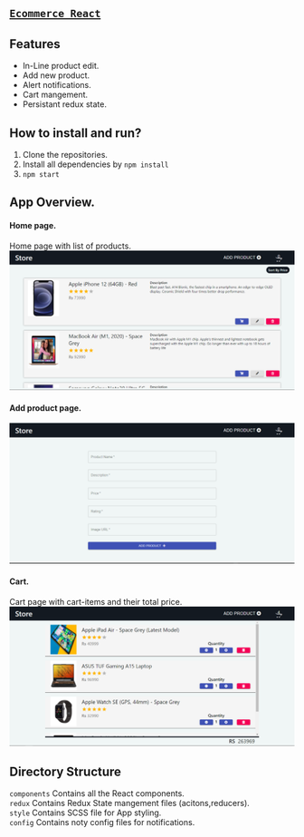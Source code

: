 ## [`Ecommerce React`](https://devilzer.github.io/ecommerce-react/)

## Features

* In-Line product edit.
* Add new product.
* Alert notifications.
* Cart mangement.
* Persistant redux state.

## How to install and run?

1. Clone the repositories.
2. Install all dependencies by `npm install`
3. `npm start`

## App Overview.

#### Home page.
Home page with list of products.
<img src="images/homePage.png"/><br/>

#### Add product page.
<img src="images/addProduct.png"/><br/>

#### Cart.
Cart page with cart-items and their total price.
<img src="images/cart.png"/><br/>

## Directory Structure
`components` Contains all the React components.<br/>
`redux` Contains Redux State mangement files (acitons,reducers).<br/>
`style` Contains SCSS file for App styling.<br/>
`config` Contains noty config files for notifications.
